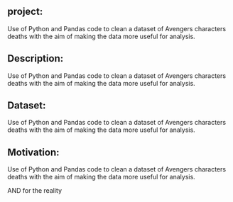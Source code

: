 project:
------


Use of Python and Pandas code to clean a dataset of Avengers characters deaths with the aim of making the data more useful for analysis.

Description:
------

Use of Python and Pandas code to clean a dataset of Avengers characters deaths with the aim of making the data more useful for analysis.

Dataset:
------
Use of Python and Pandas code to clean a dataset of Avengers characters deaths with the aim of making the data more useful for analysis.

Motivation:
------

Use of Python and Pandas code to clean a dataset of Avengers characters deaths with the aim of making the data more useful for analysis.

AND for the reality
